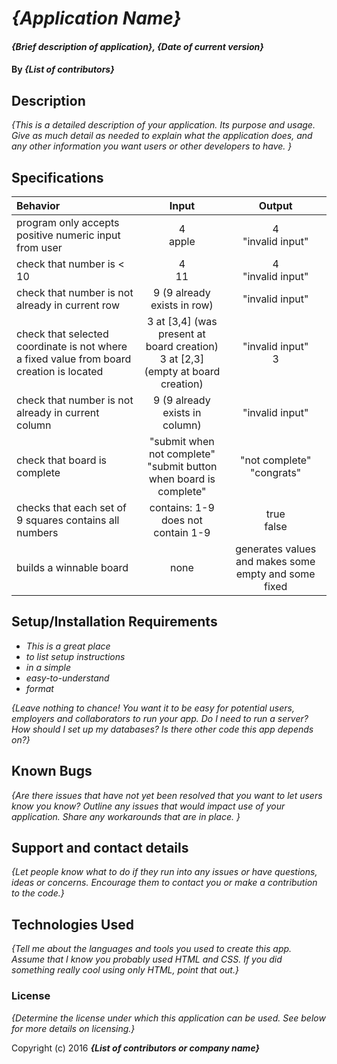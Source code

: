 # _{Application Name}_

#### _{Brief description of application}, {Date of current version}_

#### By _**{List of contributors}**_

## Description

_{This is a detailed description of your application. Its purpose and usage.  Give as much detail as needed to explain what the application does, and any other information you want users or other developers to have. }_

## Specifications

|Behavior|Input|Output|
|:------|:-----:|:----:|
|program only accepts positive numeric input from user | 4 <br> apple | 4 <br> "invalid input"|
|check that number is < 10| 4 <br> 11 | 4 <br> "invalid input" |
| check that number is not already in current row | 9 (9 already exists in row) | "invalid input"|
| check that selected coordinate is not where a fixed value from board creation is located | 3 at [3,4] (was present at board creation) <br> 3 at [2,3] (empty at board creation)| "invalid input" <br> 3 |
| check that number is not already in current column | 9 (9 already exists in column) | "invalid input"|
|check that board is complete | "submit when not complete" <br> "submit button when board is complete" | "not complete" <br> "congrats" |
|checks that each set of 9 squares contains all numbers| contains: 1-9 <br> does not contain 1-9 | true <br> false|
|builds a winnable board | none | generates values and makes some empty and some fixed |


## Setup/Installation Requirements

* _This is a great place_
* _to list setup instructions_
* _in a simple_
* _easy-to-understand_
* _format_

_{Leave nothing to chance! You want it to be easy for potential users, employers and collaborators to run your app. Do I need to run a server? How should I set up my databases? Is there other code this app depends on?}_

## Known Bugs

_{Are there issues that have not yet been resolved that you want to let users know you know?  Outline any issues that would impact use of your application.  Share any workarounds that are in place. }_

## Support and contact details

_{Let people know what to do if they run into any issues or have questions, ideas or concerns.  Encourage them to contact you or make a contribution to the code.}_

## Technologies Used

_{Tell me about the languages and tools you used to create this app. Assume that I know you probably used HTML and CSS. If you did something really cool using only HTML, point that out.}_

### License

*{Determine the license under which this application can be used.  See below for more details on licensing.}*

Copyright (c) 2016 **_{List of contributors or company name}_**
